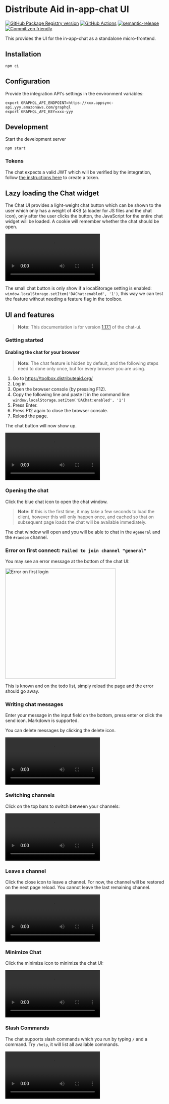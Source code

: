 # Distribute Aid in-app-chat UI

[![GitHub Package Registry version](https://img.shields.io/github/release/distributeaid/chat-ui.svg?label=GPR&logo=github)](https://github.com/distributeaid/chat-ui/packages/101337)
[![GitHub Actions](https://github.com/distributeaid/chat-ui/workflows/Test%20and%20Release/badge.svg)](https://github.com/distributeaid/chat-ui/actions)
[![semantic-release](https://img.shields.io/badge/%20%20%F0%9F%93%A6%F0%9F%9A%80-semantic--release-e10079.svg)](https://github.com/semantic-release/semantic-release)
[![Commitizen friendly](https://img.shields.io/badge/commitizen-friendly-brightgreen.svg)](http://commitizen.github.io/cz-cli/)

This provides the UI for the in-app-chat as a standalone micro-frontend.

## Installation

    npm ci

## Configuration

Provide the integration API's settings in the environment variables:

    export GRAPHQL_API_ENDPOINT=https://xxx.appsync-api.yyy.amazonaws.com/graphql
    export GRAPHQL_API_KEY=xxx-yyy

## Development

Start the development server

    npm start

### Tokens

The chat expects a valid JWT which will be verified by the integration, follow
[the instructions here](https://github.com/distributeaid/twilio-integration#generating-keypairs)
to create a token.

## Lazy loading the Chat widget

The Chat UI provides a light-weight chat button which can be shown to the user
which only has a weight of 4KB (a loader for JS files and the chat icon), only
after the user clicks the button, the JavaScript for the entire chat widget will
be loaded. A cookie will remember whether the chat should be open.

![vokoscreenNG-2020-02-02_00-44-23](https://github.com/distributeaid/chat-ui/releases/download/v1.17.1/vokoscreenNG-2020-02-02_00-44-23.webm)

The small chat button is only show if a localStorage setting is enabled:
`window.localStorage.setItem('DAChat:enabled', '1')`, this way we can test the
feature without needing a feature flag in the toolbox.

## UI and features

> **Note:** This documentation is for version
> [1.17.1](https://github.com/distributeaid/chat-ui/releases/tag/v1.17.1) of the
> chat-ui.

### Getting started

#### Enabling the chat for your browser

> **Note:** The chat feature is hidden by default, and the following steps need
> to done only once, but for every browser you are using.

1. Go to <https://toolbox.distributeaid.org/>
1. Log in
1. Open the browser console (by pressing F12).
1. Copy the following line and paste it in the command line:
   `window.localStorage.setItem('DAChat:enabled', '1')`
1. Press Enter.
1. Press F12 again to close the browser console.
1. Reload the page.

The chat button will now show up.

![Enabling the chat for your browser](/uploads/6b9ec99b78e323add8bcba925ce8544e/vokoscreenNG-2020-02-09_16-58-32.webm)

### Opening the chat

Click the blue chat icon to open the chat window.

> **Note:** If this is the first time, it may take a few seconds to load the
> client, however this will only happen once, and cached so that on subsequent
> page loads the chat will be available immediately.

The chat window will open and you will be able to chat in the `#general` and the
`#random` channel.

### Error on first connect: `Failed to join channel "general"`

You may see an error message at the bottom of the chat UI:

<img src="https://github.com/distributeaid/chat-ui/releases/download/v1.17.1//Image_URL.png" width=350 alt="Error on first login" />

This is known and on the todo list, simply reload the page and the error should
go away.

### Writing chat messages

Enter your message in the input field on the bottom, press enter or click the
send icon. Markdown is supported.

You can delete messages by clicking the delete icon.

![Writing chat messages](https://github.com/distributeaid/chat-ui/releases/download/v1.17.1//vokoscreenNG-2020-02-09_17-17-37.webm)

### Switching channels

Click on the top bars to switch between your channels:

![Switching channels](https://github.com/distributeaid/chat-ui/releases/download/v1.17.1//vokoscreenNG-2020-02-09_17-07-38.webm)

### Leave a channel

Click the close icon to leave a channel. For now, the channel will be restored
on the next page reload. You cannot leave the last remaining channel.

![Leave a channel](https://github.com/distributeaid/chat-ui/releases/download/v1.17.1//vokoscreenNG-2020-02-09_17-10-17.webm)

### Minimize Chat

Click the minimize icon to minimize the chat UI:

![Minimize Chat](https://github.com/distributeaid/chat-ui/releases/download/v1.17.1//vokoscreenNG-2020-02-09_17-11-09.webm)

### Slash Commands

The chat supports slash commands which you run by typing `/` and a command. Try
`/help`, it will list all available commands.

![Slash Commands](https://github.com/distributeaid/chat-ui/releases/download/v1.17.1//vokoscreenNG-2020-02-09_17-15-19.webm)

